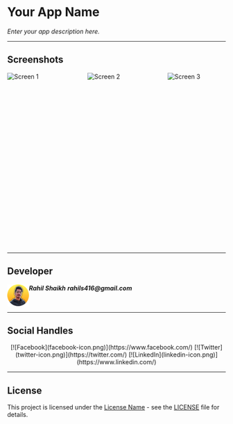 # Your App Name

*Enter your app description here.*

---

## Screenshots

<div style="display: flex; flex-direction: row;">
    <img src="images/Screen1.png" alt="Screen 1" width="185" height="400">
    <img src="images/Screen2.png" alt="Screen 2" width="185" height="400">
    <img src="images/Screen3.png" alt="Screen 3" width="185" height="400">
</div>

---

## Developer

<div style="display: flex; flex-direction: row;">
    <!-- Add Font Awesome icons for the developer -->
    <img src="ReadMeFileData/profile-icon.png" alt="Developer Image" width= 50px height= 50px border-radius= 50% margin-right= 10px>
    <div>
        <b><i>Rahil Shaikh</i></b>
        <b><i>rahils416@gmail.com</i></b>
    </div>
</div>

---

## Social Handles

<p align="center">
  [![Facebook](facebook-icon.png)](https://www.facebook.com/)
  [![Twitter](twitter-icon.png)](https://twitter.com/)
  [![LinkedIn](linkedin-icon.png)](https://www.linkedin.com/)
</p>

---

## License

This project is licensed under the [License Name](LICENSE) - see the [LICENSE](LICENSE) file for details.
